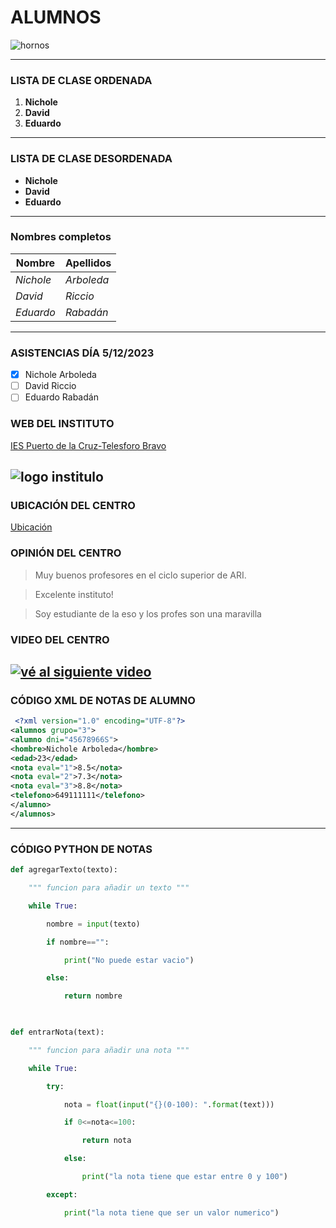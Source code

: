 # ALUMNOS 
<!-- Insertamos una foto como decoración -->
![hornos](https://www.tenerife.es/portalcabtfe/images/Img/Temas/PatrimonioHistorico/BIC/PuertoDeLaCruz/1193/P1010159.JPG "IES Puerto de la Cruz-Telesforo Bravo")

---
<!-- Realizamos un título con una lista ordenada de la clase -->
### LISTA DE CLASE ORDENADA

1. **Nichole**
2. **David**
3. **Eduardo**
---
<!-- Realizamos un título con una lista desordenada de la clase -->
### LISTA DE CLASE DESORDENADA

* **Nichole**
* **David**
* **Eduardo**
---
<!-- A continuación procederemos a hacer una tabla donde se separen por columnas el nombre y los àpellidos de los alumnos  -->
### Nombres completos

|Nombre |Apellidos|
|-------|---------|
|*Nichole*|*Arboleda*|
|*David*|*Riccio*|
|*Eduardo*|*Rabadán*|
---
<!-- Pasaremos una lista de asistencia de la clase -->
### ASISTENCIAS DÍA 5/12/2023

* [X] Nichole Arboleda
* [ ] David Riccio
* [ ] Eduardo Rabadán
<!-- Asimismo, agregaremos la página web del centro para buscar información sobre ella -->
### WEB DEL INSTITUTO

[IES Puerto de la Cruz-Telesforo Bravo](https://www3.gobiernodecanarias.org/medusa/edublog/iespuertodelacruztelesforobravo/)

<!-- Insertamos una imagen del logo del instituto -->
![logo institulo](https://www3.gobiernodecanarias.org/medusa/edublog/iespuertodelacruztelesforobravo/wp-content/uploads/sites/408/2023/01/logotipo-fondo-transparente.png "IES Puerto de la Cruz-Telesforo Bravo")
---
<!-- Insertamos también la ubicación que tiene el centro en google maps -->
### UBICACIÓN DEL CENTRO
[Ubicación](https://www.google.com/maps/place/IES+Puerto+de+la+Cruz/@28.4120495,-16.5528398,17z/data=!3m1!4b1!4m20!1m13!4m12!1m4!2m2!1d-16.6002688!2d28.0461312!4e1!1m6!1m2!1s0xc6a7fecebf92cdd:0x97e763bf7638fd44!2sies+puerto+de+la+cruz+ubicaci%C3%B3n!2m2!1d-16.550332!2d28.4120853!3m5!1s0xc6a7fecebf92cdd:0x97e763bf7638fd44!8m2!3d28.4120448!4d-16.5502649!16s%2Fg%2F1tdy13x_?entry=ttu)

<!-- Además agregaremos las opiniones que tienen del centro -->
### OPINIÓN DEL CENTRO
> Muy buenos profesores en el ciclo superior de ARI.

> Excelente instituto!

> Soy estudiante de la eso y los profes son una maravilla 

<!-- Insertaremos un video para que pueden ver el centro -->
### VIDEO DEL CENTRO 

[![vé al siguiente video](https://fundacionyehudimenuhin.org/wp-content/uploads/2023/01/cabecera-mural-IES-Telesforo-Bravo-Perto-de-la-cruz-entrevistas-TENERIFE-630x200-1.jpg)](https://www.youtube.com/watch?v=ry1PkXs5v8Q)
---
<!-- Se inserta un código xml sde las notas de una alumna-->
### CÓDIGO XML DE NOTAS DE ALUMNO
```xml
 <?xml version="1.0" encoding="UTF-8"?>
<alumnos grupo="3">
<alumno dni="45678966S">
<hombre>Nichole Arboleda</hombre>
<edad>23</edad>
<nota eval="1">8.5</nota>
<nota eval="2">7.3</nota>
<nota eval="3">8.8</nota>
<telefono>649111111</telefono>
</alumno>
</alumnos>
```
---
<!--Se inserta un código python de las notas -->
### CÓDIGO PYTHON DE NOTAS
```python
def agregarTexto(texto):

    """ funcion para añadir un texto """

    while True:

        nombre = input(texto)

        if nombre=="":

            print("No puede estar vacio")

        else:

            return nombre

 

def entrarNota(text):

    """ funcion para añadir una nota """

    while True:

        try:

            nota = float(input("{}(0-100): ".format(text)))

            if 0<=nota<=100:

                return nota

            else:

                print("la nota tiene que estar entre 0 y 100")

        except:

            print("la nota tiene que ser un valor numerico")
```
